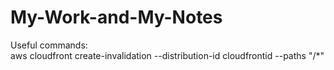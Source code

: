 # My-Work-and-My-Notes
Useful commands:   
aws cloudfront create-invalidation --distribution-id cloudfrontid --paths "/*"

